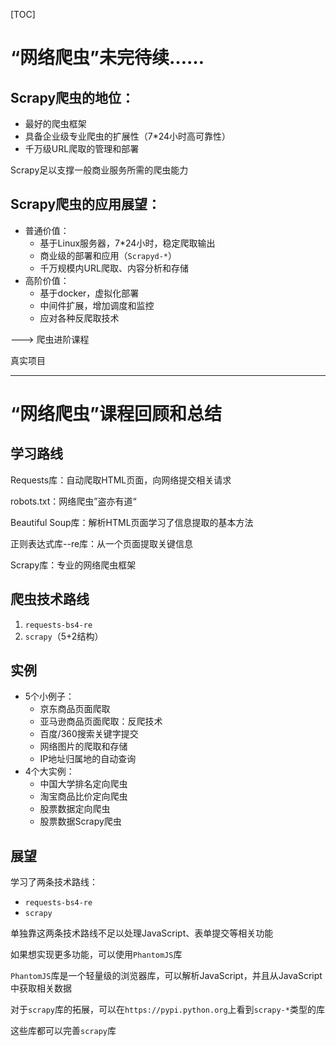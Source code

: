 [TOC]

# “网络爬虫”未完待续……

## Scrapy爬虫的地位：

+ 最好的爬虫框架
+ 具备企业级专业爬虫的扩展性（7*24小时高可靠性）
+ 千万级URL爬取的管理和部署

Scrapy足以支撑一般商业服务所需的爬虫能力



## Scrapy爬虫的应用展望：

+ 普通价值：
  + 基于Linux服务器，7*24小时，稳定爬取输出
  + 商业级的部署和应用（`Scrapyd-*`）
  + 千万规模内URL爬取、内容分析和存储
+ 高阶价值：
  + 基于docker，虚拟化部署
  + 中间件扩展，增加调度和监控
  + 应对各种反爬取技术



---> 爬虫进阶课程

真实项目



****

# “网络爬虫”课程回顾和总结

## 学习路线

Requests库：自动爬取HTML页面，向网络提交相关请求

robots.txt：网络爬虫”盗亦有道“

Beautiful Soup库：解析HTML页面学习了信息提取的基本方法

正则表达式库--re库：从一个页面提取关键信息

Scrapy库：专业的网络爬虫框架



## 爬虫技术路线

1. `requests-bs4-re`
2. `scrapy`（5+2结构）



## 实例

+ 5个小例子：
  + 京东商品页面爬取
  + 亚马逊商品页面爬取：反爬技术
  + 百度/360搜索关键字提交
  + 网络图片的爬取和存储
  + IP地址归属地的自动查询
+ 4个大实例：
  + 中国大学排名定向爬虫
  + 淘宝商品比价定向爬虫
  + 股票数据定向爬虫
  + 股票数据Scrapy爬虫



## 展望

学习了两条技术路线：

+ `requests-bs4-re`
+ `scrapy`

单独靠这两条技术路线不足以处理JavaScript、表单提交等相关功能

如果想实现更多功能，可以使用`PhantomJS`库

`PhantomJS`库是一个轻量级的浏览器库，可以解析JavaScript，并且从JavaScript中获取相关数据

对于`scrapy`库的拓展，可以在`https://pypi.python.org`上看到`scrapy-*`类型的库

这些库都可以完善`scrapy`库